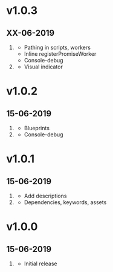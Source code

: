 # v1.0.3
##  XX-06-2019

1. [](#improved)
    * Pathing in scripts, workers
    * Inline registerPromiseWorker
    * Console-debug
2. [](#new)
    * Visual indicator

# v1.0.2
##  15-06-2019

1. [](#bugfix)
    * Blueprints
2. [](#new)
    * Console-debug

# v1.0.1
##  15-06-2019

1. [](#new)
    * Add descriptions
2. [](#improved)
    * Dependencies, keywords, assets

# v1.0.0
##  15-06-2019

1. [](#new)
    * Initial release
